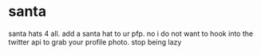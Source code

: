 # santa
santa hats 4 all.
add a santa hat to ur pfp.
no i do not want to hook into the twitter api to grab your profile photo. stop being lazy
